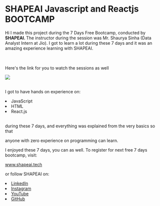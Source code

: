 # SHAPEAI Javascript and Reactjs BOOTCAMP
Hi I made this project during the 7 Days Free Bootcamp, conducted by <b> SHAPEAI.
</b>
The instructor during the session was Mr. Shaurya Sinha (Data Analyst Intern at Jio). I got to learn a lot during these 7 days and it was an amazing experience learning with SHAPEAI.

<br><br>Here's the link for you to watch the sessions as well<br>

<a href="https://www.youtube.com/playlist?list=PL7zl8TDRnbulLetcbkthT0p_IzwgRAYbu"> <img src="https://github.com/ShapeAI/PYTHON-AND-DATA-ANALYTICS/blob/main/YOUTUBE%20THUMBNAIL-4.png"> </a>

<br>I got to have hands on experience on:

<li>JavaScript

<li>HTML

<li>React.js

<br>during these 7 days, and everything was explained from the very basics so that

anyone with zero experience on programming can learn.

I enjoyed these 7 days, you can as well. To register for next free 7 days bootcamp, visit:

<a href="https://www.shapeai.tech"> www.shapeai.tech</a>

or follow SHAPEAI on:

<li><a href= "https://in.linkedin.com/company/shapeai">LinkedIn</a>

<li><a href= "https://www.instagram.com/shape.ai/?hl=en">Instagram</a>

<li><a href= "https://www.youtube.com/channel/UCTUvDLTW9meuDXWcbmISPdA">YouTube</a>

<li><a href= "https://github.com/shapeai">GitHub</a>
